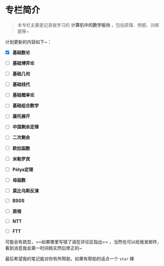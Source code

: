 # 专栏简介

> 本专栏主要是记录我学习的 **计算机中的数学板块** ，包括原理、例题、训练题等~

计划更新的内容如下~：

- [x] **基础数论**
- [ ] **基础博弈论**
- [ ] **基础几何**
- [ ] **基础线代**
- [ ] **基础概率论**
- [ ] **基础组合数学**
- [ ] **康托展开**
- [ ] **中国剩余定理**
- [ ] **二次剩余**
- [ ] **欧拉函数**
- [ ] **米勒罗宾**
- [ ] **Pόlya定理**
- [ ] **母函数**
- [ ] **莫比乌斯反演**
- [ ] **BSGS**
- [ ] **原根**
- [ ] **NTT**
- [ ] **FTT**


可能会有疏忽，==如果哪里写错了请在评论区指出== ，当然也可以给我发邮件，看到消息我会第一时间核实然后修正的~

最后希望我的笔记能对你有所帮助，如果有帮助的话点一个 `star` 辣